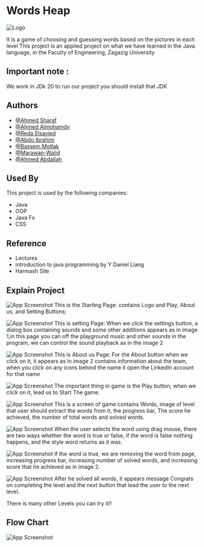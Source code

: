 
# Words Heap
![Logo](https://i.ibb.co/4fmTDqP/logo-2.png)

It is a game of choosing and guessing words based on the pictures in each level
This project is an applied project on what we have learned in the Java language, in the Faculty of Engineering, Zagazig University

## Important note :

We work in JDk 20 to run our project you should install that JDK


## Authors

- [@Ahmed Sharaf](https://www.linkedin.com/in/ahmedsharaf9/)
- [@Ahmed Almohamdy](https://www.linkedin.com/in/ahmed-almohamdy-16723524a)
- [@Reda Elsayied](https://www.linkedin.com/in/redaelsayied)
- [@Abdo Ibrahim](https://www.linkedin.com/in/3bdo-elkamed/)
- [@Bassem Motlak](https://www.linkedin.com/in/bassem-motlak-91886b249/)
- [@Marawan-Walid](https://www.linkedin.com/in/marawan-walid-258621211)
- [@Ahmed Abdallah](https://twitter.com/ahmedmo36423530?s=20)



## Used By

This project is used by the following companies:

- Java
- OOP
- Java Fx
- CSS


## Reference
- Lectures
- introduction to java programming by Y Daniel Liang
- Harmash Site



## Explain Project

![App Screenshot](https://i.ibb.co/2tcFJjY/image-010.jpg)
This is the Starting Page:
contains Logo and Play, About us, and Setting Buttons;

![App Screenshot](https://i.ibb.co/MCm983W/image-011.jpg)
This is setting Page:
When we click the settings button, a dialog box containing sounds and some other additions appears as in image 1,in this page you can off the playground music and other sounds in the program, we can control the sound playback as in the image  2

![App Screenshot](https://i.ibb.co/LRWhVnk/image-012.jpg)
This is About us Page: 
For the About button when we click on it, it appears as in image 2 contains information about the team, when you click on any icons behind the name it open the LinkedIn account for that name

![App Screenshot](https://i.ibb.co/WG4Jm3H/image-013.jpg)
The important thing in game is the Play button, when we click on it, lead us to Start The game. 

![App Screenshot](https://i.ibb.co/djr93xd/image-014.jpg)
This is a screen of game contains Words, image of level that user should extract the words from it, the progress bar, The score he achieved, the number of total words and solved words.  

![App Screenshot](https://i.ibb.co/42f09s5/image-015.jpg)
When the user selects the word using drag mouse, there are two ways whether the word is true or false, if the word is false nothing happens, and the style word returns as it was.   

![App Screenshot](https://i.ibb.co/1d20W77/image-016.jpg)
if the word is true, we are removing the word from page, increasing progress bar, increasing number of solved words, and increasing score that he achieved as in image 2.

![App Screenshot](https://i.ibb.co/BrhNJL8/image-017.jpg)
After he solved all words, it appears message Congrats on completing the level and the next button that lead the user to the next level. 


There is many other Levels you can try it!!

## Flow Chart 

![App Screenshot](https://i.ibb.co/jzVQxtq/Word-Heaps-drawio-1.png)



